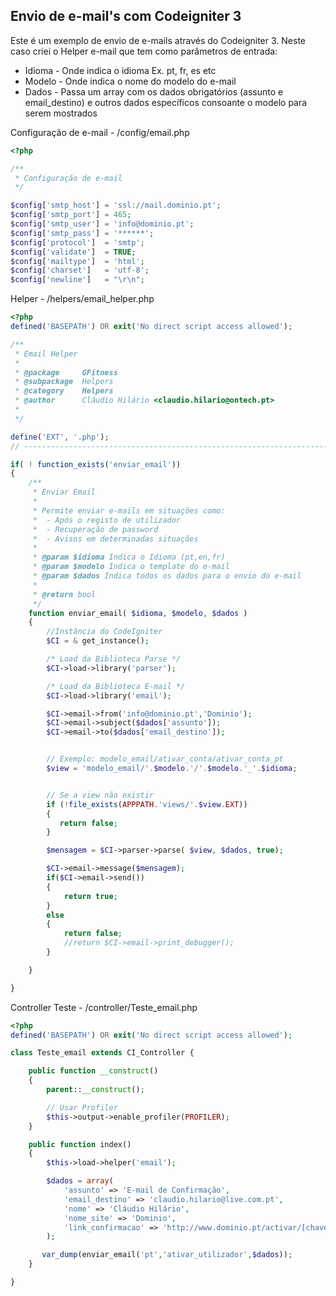 ## Envio de e-mail's com Codeigniter 3

Este é um exemplo de envio de e-mails através do Codeigniter 3. Neste caso criei o Helper e-mail que tem como parâmetros de entrada:
- Idioma - Onde indica o idioma Ex. pt, fr, es etc
- Modelo - Onde indica o nome do modelo do e-mail
- Dados  - Passa um array com os dados obrigatórios (assunto e email_destino) e outros dados específicos consoante o modelo para serem mostrados

Configuração de e-mail - /config/email.php

```php
<?php

/**
 * Configuração de e-mail
 */

$config['smtp_host'] = 'ssl://mail.dominio.pt';
$config['smtp_port'] = 465;
$config['smtp_user'] = 'info@dominio.pt';
$config['smtp_pass'] = '******';
$config['protocol']  = 'smtp';
$config['validate']  = TRUE;
$config['mailtype']  = 'html';
$config['charset']   = 'utf-8';
$config['newline']   = "\r\n";
```

Helper - /helpers/email_helper.php
```php
<?php
defined('BASEPATH') OR exit('No direct script access allowed');

/**
 * Email Helper
 *
 * @package     GFitness
 * @subpackage  Helpers
 * @category    Helpers
 * @author      Cláudio Hilário <claudio.hilario@ontech.pt>
 *
 */

define('EXT', '.php');
// ------------------------------------------------------------------------

if( ! function_exists('enviar_email'))
{
    /**
     * Enviar Email
     *
     * Permite enviar e-mails em situações como:
     *  - Após o registo de utilizador
     *  - Recuperação de password
     *  - Avisos em determinadas situações
     *
     * @param $idioma Indica o Idioma (pt,en,fr)
     * @param $modelo Indica o template do e-mail
     * @param $dados Indica todos os dados para o envio do e-mail
     *
     * @return bool
     */
    function enviar_email( $idioma, $modelo, $dados )
    {
        //Instância do CodeIgniter
        $CI = & get_instance();

        /* Load da Biblioteca Parse */
        $CI->load->library('parser');

        /* Load da Biblioteca E-mail */
        $CI->load->library('email');

        $CI->email->from('info@dominio.pt','Dominio');
        $CI->email->subject($dados['assunto']);
        $CI->email->to($dados['email_destino']);


        // Exemplo: modelo_email/ativar_conta/ativar_conta_pt
        $view = 'modelo_email/'.$modelo.'/'.$modelo.'_'.$idioma;


        // Se a view não existir
        if (!file_exists(APPPATH.'views/'.$view.EXT))
        {
           return false;
        }

        $mensagem = $CI->parser->parse( $view, $dados, true);

        $CI->email->message($mensagem);
        if($CI->email->send())
        {
            return true;
        }
        else
        {
            return false;
            //return $CI->email->print_debugger();
        }

    }

}
```

Controller Teste - /controller/Teste_email.php
```php
<?php
defined('BASEPATH') OR exit('No direct script access allowed');

class Teste_email extends CI_Controller {

    public function __construct()
    {
        parent::__construct();

        // Usar Profiler
        $this->output->enable_profiler(PROFILER);
    }

    public function index()
    {
        $this->load->helper('email');

        $dados = array(
            'assunto' => 'E-mail de Confirmação',
            'email_destino' => 'claudio.hilario@live.com.pt',
            'nome' => 'Cláudio Hilário',
            'nome_site' => 'Dominio',
            'link_confirmacao' => 'http://www.dominio.pt/activar/[chave_ativacao]',
        );

       var_dump(enviar_email('pt','ativar_utilizador',$dados));
    }

}

```




